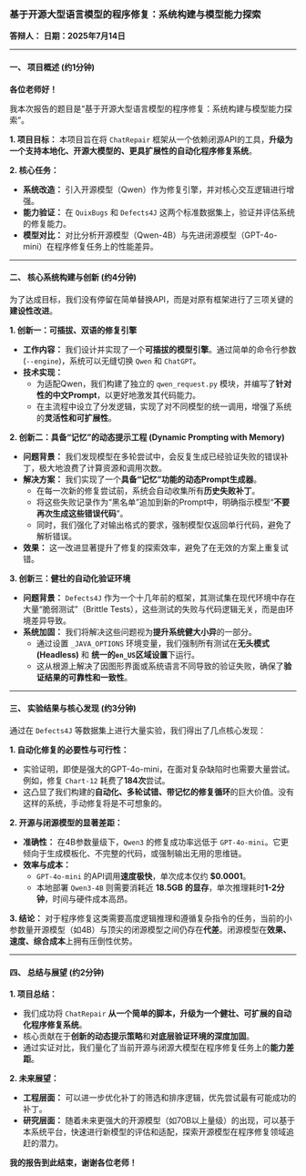 ### **基于开源大型语言模型的程序修复：系统构建与模型能力探索**

**答辩人：**
**日期：2025年7月14日**

---

#### **一、 项目概述 (约1分钟)**

**各位老师好！**

我本次报告的题目是“基于开源大型语言模型的程序修复：系统构建与模型能力探索”。

**1. 项目目标：**
本项目旨在将 `ChatRepair` 框架从一个依赖闭源API的工具，**升级为一个支持本地化、开源大模型的、更具扩展性的自动化程序修复系统**。

**2. 核心任务：**
*   **系统改造：** 引入开源模型（Qwen）作为修复引擎，并对核心交互逻辑进行增强。
*   **能力验证：** 在 `QuixBugs` 和 `Defects4J` 这两个标准数据集上，验证并评估系统的修复能力。
*   **模型对比：** 对比分析开源模型（Qwen-4B）与先进闭源模型（GPT-4o-mini）在程序修复任务上的性能差异。

---

#### **二、 核心系统构建与创新 (约4分钟)**

为了达成目标，我们没有停留在简单替换API，而是对原有框架进行了三项关键的**建设性改进**。

**1. 创新一：可插拔、双语的修复引擎**

*   **工作内容：** 我们设计并实现了一个**可插拔的模型引擎**。通过简单的命令行参数 (`--engine`)，系统可以无缝切换 `Qwen` 和 `ChatGPT`。
*   **技术实现：**
    *   为适配Qwen，我们构建了独立的 `qwen_request.py` 模块，并编写了**针对性的中文Prompt**，以更好地激发其代码能力。
    *   在主流程中设立了分发逻辑，实现了对不同模型的统一调用，增强了系统的**灵活性和可扩展性**。

**2. 创新二：具备“记忆”的动态提示工程 (Dynamic Prompting with Memory)**

*   **问题背景：** 我们发现模型在多轮尝试中，会反复生成已经验证失败的错误补丁，极大地浪费了计算资源和调用次数。
*   **解决方案：** 我们实现了一个**具备“记忆”功能的动态Prompt生成器**。
    *   在每一次新的修复尝试前，系统会自动收集所有**历史失败补丁**。
    *   将这些失败记录作为“黑名单”追加到新的Prompt中，明确指示模型“**不要再次生成这些错误代码**”。
    *   同时，我们强化了对输出格式的要求，强制模型仅返回单行代码，避免了解析错误。
*   **效果：** 这一改进显著提升了修复的探索效率，避免了在无效的方案上重复试错。

**3. 创新三：健壮的自动化验证环境**

*   **问题背景：** `Defects4J` 作为一个十几年前的框架，其测试集在现代环境中存在大量“脆弱测试”（Brittle Tests），这些测试的失败与代码逻辑无关，而是由环境差异导致。
*   **系统加固：** 我们将解决这些问题视为**提升系统健大小异**的一部分。
    *   通过设置 `_JAVA_OPTIONS` 环境变量，我们强制所有测试在**无头模式 (Headless)** 和 **统一的`en_US`区域设置**下运行。
    *   这从根源上解决了因图形界面或系统语言不同导致的验证失败，确保了**验证结果的可靠性和一致性**。

---

#### **三、 实验结果与核心发现 (约3分钟)**

通过在 `Defects4J` 等数据集上进行大量实验，我们得出了几点核心发现：

**1. 自动化修复的必要性与可行性：**
*   实验证明，即使是强大的GPT-4o-mini，在面对复杂缺陷时也需要大量尝试。例如，修复 `Chart-12` 耗费了**184次**尝试。
*   这凸显了我们构建的**自动化、多轮试错、带记忆的修复循环**的巨大价值。没有这样的系统，手动修复将是不可想象的。

**2. 开源与闭源模型的显著差距：**
*   **准确性：** 在4B参数量级下，`Qwen3` 的修复成功率远低于 `GPT-4o-mini`。它更倾向于生成模板化、不完整的代码，或强制输出无用的思维链。
*   **效率与成本：**
    *   `GPT-4o-mini` 的API调用**速度极快**，单次成本仅约 **$0.0001**。
    *   本地部署 `Qwen3-4B` 则需要消耗近 **18.5GB 的显存**，单次推理耗时**1-2分钟**，时间与硬件成本高昂。

**3. 结论：**
对于程序修复这类需要高度逻辑推理和遵循复杂指令的任务，当前的小参数量开源模型（如4B）与顶尖的闭源模型之间仍存在**代差**。闭源模型在**效果、速度、综合成本**上拥有压倒性优势。

---

#### **四、 总结与展望 (约2分钟)**

**1. 项目总结：**
*   我们成功将 `ChatRepair` **从一个简单的脚本，升级为一个健壮、可扩展的自动化程序修复系统**。
*   核心贡献在于**创新的动态提示策略**和**对底层验证环境的深度加固**。
*   通过实证对比，我们量化了当前开源与闭源大模型在程序修复任务上的**能力差距**。

**2. 未来展望：**
*   **工程层面：** 可以进一步优化补丁的筛选和排序逻辑，优先尝试最有可能成功的补丁。
*   **研究层面：** 随着未来更强大的开源模型（如70B以上量级）的出现，可以基于本系统平台，快速进行新模型的评估和适配，探索开源模型在程序修复领域追赶的潜力。

**我的报告到此结束，谢谢各位老师！**